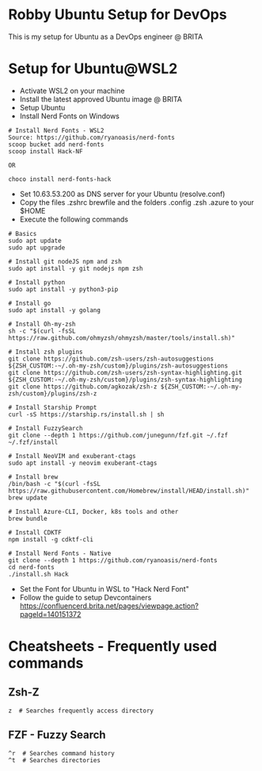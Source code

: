 # Robby Ubuntu Setup for DevOps

This is my setup for Ubuntu as a DevOps engineer @ BRITA

# Setup for Ubuntu@WSL2

- Activate WSL2 on your machine 
- Install the latest approved Ubuntu image @ BRITA
- Setup Ubuntu
- Install Nerd Fonts on Windows

```
# Install Nerd Fonts - WSL2
Source: https://github.com/ryanoasis/nerd-fonts
scoop bucket add nerd-fonts
scoop install Hack-NF

OR

choco install nerd-fonts-hack
```

- Set 10.63.53.200 as DNS server for your Ubuntu (resolve.conf)
- Copy the files .zshrc brewfile and the folders .config .zsh .azure to your $HOME 
- Execute the following commands

```
# Basics
sudo apt update
sudo apt upgrade

# Install git nodeJS npm and zsh
sudo apt install -y git nodejs npm zsh

# Install python
sudo apt install -y python3-pip

# Install go
sudo apt install -y golang

# Install Oh-my-zsh
sh -c "$(curl -fsSL https://raw.github.com/ohmyzsh/ohmyzsh/master/tools/install.sh)"

# Install zsh plugins
git clone https://github.com/zsh-users/zsh-autosuggestions ${ZSH_CUSTOM:-~/.oh-my-zsh/custom}/plugins/zsh-autosuggestions
git clone https://github.com/zsh-users/zsh-syntax-highlighting.git ${ZSH_CUSTOM:-~/.oh-my-zsh/custom}/plugins/zsh-syntax-highlighting
git clone https://github.com/agkozak/zsh-z ${ZSH_CUSTOM:-~/.oh-my-zsh/custom}/plugins/zsh-z

# Install Starship Prompt
curl -sS https://starship.rs/install.sh | sh

# Install FuzzySearch
git clone --depth 1 https://github.com/junegunn/fzf.git ~/.fzf
~/.fzf/install

# Install NeoVIM and exuberant-ctags
sudo apt install -y neovim exuberant-ctags

# Install brew
/bin/bash -c "$(curl -fsSL https://raw.githubusercontent.com/Homebrew/install/HEAD/install.sh)"
brew update

# Install Azure-CLI, Docker, k8s tools and other
brew bundle

# Install CDKTF
npm install -g cdktf-cli

# Install Nerd Fonts - Native
git clone --depth 1 https://github.com/ryanoasis/nerd-fonts
cd nerd-fonts
./install.sh Hack
```
- Set the Font for Ubuntu in WSL to "Hack Nerd Font"
- Follow the guide to setup Devcontainers https://confluencerd.brita.net/pages/viewpage.action?pageId=140151372


# Cheatsheets - Frequently used commands

## Zsh-Z
```
z  # Searches frequently access directory
```
## FZF - Fuzzy Search
```
^r  # Searches command history
^t  # Searches directories
```